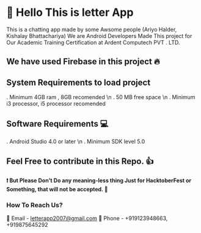 # :wave: Hello This is letter App
This is a chatting app made by some Awsome people (Ariyo Halder, Kishalay Bhattachariya)
We are Android Developers Made This project for Our Academic Training Certification at Ardent Computech PVT . LTD.

## We have used Firebase in this project 🔥
## System Requirements to load project
  . Minimum 4GB ram , 8GB recomended \n
  . 50 MB free space \n
  . Minimum i3 processor, i5 processor recomended
## Software Requirements 💻
  . Android Studio 4.0 or later \n
  . Minimum SDK level 5.0

## Feel Free to contribute in this Repo. :+1:
#### :exclamation: **But Please Don't Do any meaning-less thing Just for HacktoberFest or Something, that will not be accepted. 💩** 
### How To Reach Us? 
:email: Email - letterapp2007@gmail.com 
:calling: Phone - +919123948663, +919875645292
